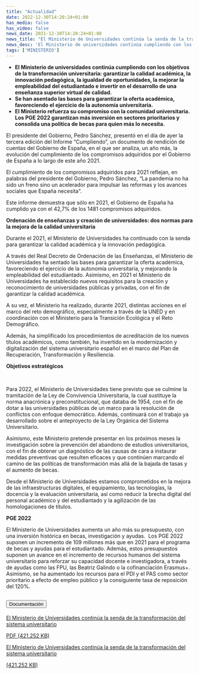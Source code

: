 ```yaml
---
title: "Actualidad"   
date: 2022-12-30T14:20:24+01:00
has_media: false
has_video: false
news_date: 2021-12-30T14:20:24+01:00
news_title: "El Ministerio de Universidades continúa la senda de la transformación del sistema universitario"
news_desc: 'El Ministerio de universidades continúa cumpliendo con los objetivos de la transformación universitaria: garantizar la calidad académica, la innovación pedagógica, la igualdad de oportunidades, la mejorar la empleabilidad del estudiantado e invertir en el desarrollo de una enseñanza superior virtual de calidad.<b>Este contenido incluye:</b> <i class="fal fa-file-</a><i class="fas fa-external-link-alt"></i> </a><i class="fas fa-external-link-alt"></i>_icon"></i>'
tags: ['MINISTERIO']
---
```

<ul>
<li><b>El Ministerio de universidades continúa cumpliendo con los objetivos de la transformación universitaria: garantizar la calidad académica, la innovación pedagógica, la igualdad de oportunidades, la mejorar la empleabilidad del estudiantado e invertir en el desarrollo de una enseñanza superior virtual de calidad.</b></li>
<li><b>Se han asentado las bases para garantizar la oferta académica, favoreciendo el ejercicio de la autonomía universitaria.</b></li>
<li><b>El Ministerio refuerza su compromiso con la comunidad universitaria. Los PGE 2022 garantizan más inversión en sectores prioritarios y consolida una política de becas para quien más lo necesita.</b></li>
</ul>
<p>El presidente del Gobierno, Pedro Sánchez, presentó en el día de ayer la tercera edición del Informe “Cumpliendo”, un documento de rendición de cuentas del Gobierno de España, en el que ser analiza, un año más, la evolución del cumplimiento de los compromisos adquiridos por el Gobierno de España a lo largo de este año 2021.&nbsp;</p>
<p>El cumplimiento de los compromisos adquiridos para 2021 reflejan, en palabras del presidente del Gobierno, Pedro Sánchez, “La pandemia no ha sido un freno sino un acelerador para impulsar las reformas y los avances sociales que España necesita”.</p>
<p>Este informe demuestra que sólo en 2021, el Gobierno de España ha cumplido ya con el 42,7% de los 1481 compromisos adquiridos.</p>
<p><b>Ordenación de enseñanzas y creación de universidades: dos normas para la mejora de la calidad universitaria</b></p>
<p>Durante el 2021, el Ministerio de Universidades ha continuado con la senda para garantizar la calidad académica y la innovación pedagógica.</p>
<p>A través del Real Decreto de Ordenación de las Enseñanzas, el Ministerio de Universidades ha sentado las bases para garantizar la oferta académica, favoreciendo el ejercicio de la autonomía universitaria, y mejorando la empleabilidad del estudiantado. Asimismo, en 2021 el Ministerio de Universidades ha establecido nuevos requisitos para la creación y reconocimiento de universidades públicas y privadas, con el fin de garantizar la calidad académica.</p>
<p>A su vez, el Ministerio ha realizado, durante 2021, distintas acciones en el marco del reto demográfico, especialmente a través de la UNED y en coordinación con el Ministerio para la Transición Ecológica y el Reto Demográfico.</p>
<p>Además, ha simplificado los procedimientos de acreditación de los nuevos títulos académicos, como también, ha invertido en la modernización y digitalización del sistema universitario español en el marco del Plan de Recuperación, Transformación y Resiliencia.</p>
<p><b>Objetivos estratégicos</b></p>
<p><b>&nbsp;</b></p>
<p>Para 2022, el Ministerio de Universidades tiene previsto que se culmine la tramitación de la Ley de Convivencia Universitaria, la cual sustituye la norma anacrónica y preconstitucional, que databa de 1954, con el fin de dotar a las universidades públicas de un marco para la resolución de conflictos con enfoque democrático. Además, continuará con el trabajo ya desarrollado sobre el anteproyecto de la Ley Orgánica del Sistema Universitario.</p>
<p>Asimismo, este Ministerio pretende presentar en los próximos meses la investigación sobre la prevención del abandono de estudios universitarios, con el fin de obtener un diagnóstico de las causas de cara a instaurar medidas preventivas que resulten eficaces y que continúen marcando el camino de las políticas de transformación más allá de la bajada de tasas y el aumento de becas.</p>
<p>Desde el Ministerio de Universidades estamos comprometidos en la mejora de las infraestructuras digitales, el equipamiento, las tecnologías, la docencia y la evaluación universitaria, así como reducir la brecha digital del personal académico y del estudiantado y la agilización de las homologaciones de títulos.</p>
<p><b>PGE 2022</b></p>
<p>El Ministerio de Universidades aumenta un año más su presupuesto, con una inversión histórica en becas, investigación y ayudas.&nbsp; Los PGE 2022 suponen un incremento de 109 millones más que en 2021 para el programa de becas y ayudas para el estudiantado. Además, estos presupuestos suponen un avance en el incremento de recursos humanos del sistema universitario para reforzar su capacidad docente e investigadora, a través de ayudas como las FPU, las Beatriz Galindo o la cofinanciación Erasmus+. Asimismo, se ha aumentado los recursos para el PDI y el PAS como sector prioritario a efecto de empleo público y la consiguiente tasa de reposición del 120%.</p>
<section>
    <article>
        <div class="container">
            <div class="row my-45 justify-content-md-center">
                <div class="col-md-10 content_collapse">
                    <div class="accordion accordion_alt" id="accordeonAlt">
                        <div class="accordion-item">
                            <h2 class="accordion-header" id="accordionAltHeading2">
                                <button class="accordion-button expanded" type="button" data-bs-toggle="collapse" data-bs-target="#accordionAlt2" aria-expanded="false" aria-controls="accordionAlt2">
                                    <span class="icon"><i class="fas fa-file-pdf"></i></span>Documentación
                                </button>
                            </h2>
                            <div id="accordionAlt2" class="accordion-collapse collapse show" aria-labelledby="accordionAltHeading2">
                                <div class="accordion-body">
                                    <div id="section_link">
                                        <div class="container-fluid sp">
                                            <div class="row w-100">
                                                <div class="col-lg-12 cards_download_cnt">
                                                    <div class="row jcc_mobile">
                                                        <div class="download_card">
                                                            <a class="card flex-column" href="{{<siteurl>}}documentos/pdf/news/NdP_301202021_Cumpliendo_PGE_2022.pdf" target="_blank">
                                                                <div class="card-header">
                                                                    <i class="fal fa-download"></i>
                                                                </div>
                                                                <div class="card-body">
                                                                    <p class="text_body">El Ministerio de Universidades continúa la senda de la transformación del sistema universitario</p>
                                                                    <p class="text_file">
                                                                        <i class="fal fa-file-pdf pdf_icon text-danger"></i> PDF (421.252 KB)
                                                                    </p>
                                                                </div>
                                                            </a>
                                                        </div>
                                                    </div>
                                                </div>
                                                <!-- MOBILE VERSION WITH SLIDER -->
                                                <div class="col-12" id="section_box_download_card_slider">
                                                    <div class="swiper" id="slider_download_archive">
                                                        <div class="swiper-wrapper">
                                                        <div class="swiper-slide">
                                                            <div class="download_card">
                                                                <a class="card" href="{{<siteurl>}}documentos/pdf/news/NdP_301202021_Cumpliendo_PGE_2022.pdf" target="_blank">
                                                                    <div class="card-header">
                                                                        <i class="fal fa-download"></i>
                                                                    </div>
                                                                    <div class="card-body">
                                                                        <p class="text_body">El Ministerio de Universidades continúa la senda de la transformación del sistema universitario</p>
                                                                        <p class="text_file">
                                                                            <i class="fal fa-file-pdf pdf_icon"></i>(421.252 KB)
                                                                        </p>
                                                                    </div>
                                                                </a>
                                                            </div>
                                                        </div>
                                                        </div>
                                                        <div class="swiper-pagination"></div>
                                                    </div>
                                                </div>
                                            </div>
                                        </div>
                                    </div>
                                </div>
                            </div>
                        </div>
                    </div>
                </div>
            </div>
        </div>
    </article> 
</section>
	
